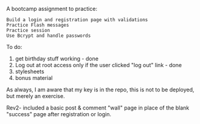 A bootcamp assignment to practice:

    Build a login and registration page with validations
    Practice Flash messages
    Practice session
    Use Bcrypt and handle passwords


To do:
1. get birthday stuff working - done
2. Log out at root access only if the user clicked "log out" link - done
3. stylesheets
4. bonus material


As always, I am aware that my key is in the repo, this is not to be deployed, but merely an exercise.

Rev2- included a basic post & comment "wall" page in place of the blank "success" page after registration or login.